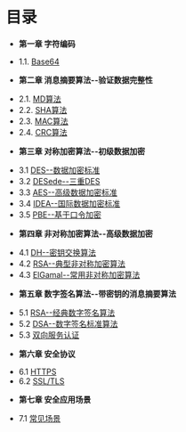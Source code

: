 目录
===
* **第一章 字符编码**
 - 1.1. [Base64](book/1.1-base64.md)
* **第二章 消息摘要算法--验证数据完整性**
 - 2.1. [MD算法](book/2.1-md.md)
 - 2.2. [SHA算法](book/2.2-sha.md)
 - 2.3. [MAC算法](book/2.3-mac.md)
 - 2.4. [CRC算法](book/2.4-crc.md)
* **第三章 对称加密算法--初级数据加密**
 - 3.1 [DES--数据加密标准](book/3.1-des.md)
 - 3.2 [DESede--三重DES](book/3.2-desede.md)
 - 3.3 [AES--高级数据加密标准](book/3.3-aes.md)
 - 3.4 [IDEA--国际数据加密标准](book/3.4-idea.md)
 - 3.5 [PBE--基于口令加密](book/3.5-peb.md)
* **第四章 非对称加密算法--高级数据加密**
 - 4.1 [DH--密钥交换算法](book/4.1-dh.md)
 - 4.2 [RSA--典型非对称加密算法](book/4.2-rsa.md)
 - 4.3 [ElGamal--常用非对称加密算法](book/4.3-elgamal.md)
* **第五章 数字签名算法--带密钥的消息摘要算法**
 - 5.1 [RSA--经典数字签名算法](book/5.1-rsa.md)
 - 5.2 [DSA--数字签名标准算法](book/5.2-dsa.md)
 - 5.3 [双向服务认证](book/5.3-verification.md)
* **第六章 安全协议**
 - 6.1 [HTTPS](book/6.1-https.md)
 - 6.2 [SSL/TLS](book/6.2-ssl.md)
* **第七章 安全应用场景**
 - 7.1 [常见场景](book/7.1-safe.md)
